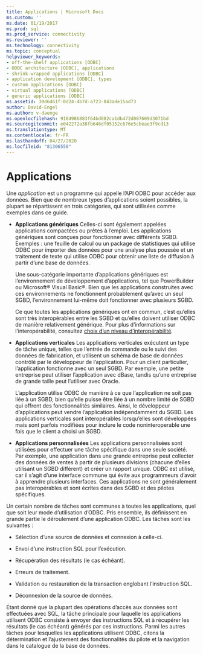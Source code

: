 ```yaml
---
title: Applications | Microsoft Docs
ms.custom: ''
ms.date: 01/19/2017
ms.prod: sql
ms.prod_service: connectivity
ms.reviewer: ''
ms.technology: connectivity
ms.topic: conceptual
helpviewer_keywords:
- off-the-shelf applications [ODBC]
- ODBC architecture [ODBC], applications
- shrink-wrapped applications [ODBC]
- application development [ODBC], types
- custom applications [ODBC]
- virtual applications [ODBC]
- generic applications [ODBC]
ms.assetid: 39d6461f-0d24-4b7d-a723-843ade15ad73
author: David-Engel
ms.author: v-daenge
ms.openlocfilehash: 9184986883f64bd082ca1db472d887609d3071bd
ms.sourcegitcommit: e042272a38fb646df05152c676e5cbeae3f9cd13
ms.translationtype: MT
ms.contentlocale: fr-FR
ms.lasthandoff: 04/27/2020
ms.locfileid: "81306550"
---
```

# <a name="applications"></a>Applications
Une *application* est un programme qui appelle l’API ODBC pour accéder aux données. Bien que de nombreux types d’applications soient possibles, la plupart se répartissent en trois catégories, qui sont utilisées comme exemples dans ce guide.  
  
-   **Applications génériques** Celles-ci sont également appelées applications compactées ou prêtes à l’emploi. Les applications génériques sont conçues pour fonctionner avec différents SGBD. Exemples : une feuille de calcul ou un package de statistiques qui utilise ODBC pour importer des données pour une analyse plus poussée et un traitement de texte qui utilise ODBC pour obtenir une liste de diffusion à partir d’une base de données.  
  
     Une sous-catégorie importante d’applications génériques est l’environnement de développement d’applications, tel que PowerBuilder ou Microsoft® Visual Basic®. Bien que les applications construites avec ces environnements ne fonctionnent probablement qu’avec un seul SGBD, l’environnement lui-même doit fonctionner avec plusieurs SGBD.  
  
     Ce que toutes les applications génériques ont en commun, c’est qu’elles sont très interopérables entre les SGBD et qu’elles doivent utiliser ODBC de manière relativement générique. Pour plus d’informations sur l’interopérabilité, consultez [choix d’un niveau d’interopérabilité](../../odbc/reference/develop-app/choosing-a-level-of-interoperability.md).  
  
-   **Applications verticales** Les applications verticales exécutent un type de tâche unique, telles que l’entrée de commande ou le suivi des données de fabrication, et utilisent un schéma de base de données contrôlé par le développeur de l’application. Pour un client particulier, l’application fonctionne avec un seul SGBD. Par exemple, une petite entreprise peut utiliser l’application avec dBase, tandis qu’une entreprise de grande taille peut l’utiliser avec Oracle.  
  
     L’application utilise ODBC de manière à ce que l’application ne soit pas liée à un SGBD, bien qu’elle puisse être liée à un nombre limité de SGBD qui offrent des fonctionnalités similaires. Ainsi, le développeur d’applications peut vendre l’application indépendamment du SGBD. Les applications verticales sont interopérables lorsqu’elles sont développées mais sont parfois modifiées pour inclure le code noninteroperable une fois que le client a choisi un SGBD.  
  
-   **Applications personnalisées** Les applications personnalisées sont utilisées pour effectuer une tâche spécifique dans une seule société. Par exemple, une application dans une grande entreprise peut collecter des données de ventes à partir de plusieurs divisions (chacune d’elles utilisant un SGBD différent) et créer un rapport unique. ODBC est utilisé, car il s’agit d’une interface commune qui évite aux programmeurs d’avoir à apprendre plusieurs interfaces. Ces applications ne sont généralement pas interopérables et sont écrites dans des SGBD et des pilotes spécifiques.  
  
 Un certain nombre de tâches sont communes à toutes les applications, quel que soit leur mode d’utilisation d’ODBC. Pris ensemble, ils définissent en grande partie le déroulement d’une application ODBC. Les tâches sont les suivantes :  
  
-   Sélection d’une source de données et connexion à celle-ci.  
  
-   Envoi d’une instruction SQL pour l’exécution.  
  
-   Récupération des résultats (le cas échéant).  
  
-   Erreurs de traitement.  
  
-   Validation ou restauration de la transaction englobant l’instruction SQL.  
  
-   Déconnexion de la source de données.  
  
 Étant donné que la plupart des opérations d’accès aux données sont effectuées avec SQL, la tâche principale pour laquelle les applications utilisent ODBC consiste à envoyer des instructions SQL et à récupérer les résultats (le cas échéant) générés par ces instructions. Parmi les autres tâches pour lesquelles les applications utilisent ODBC, citons la détermination et l’ajustement des fonctionnalités du pilote et la navigation dans le catalogue de la base de données.
